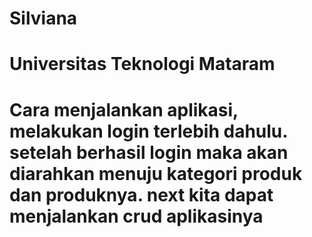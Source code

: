 # Silviana
# Universitas Teknologi Mataram
# Cara menjalankan aplikasi, melakukan login terlebih dahulu. setelah berhasil login maka akan diarahkan menuju kategori produk dan produknya. next kita dapat menjalankan crud aplikasinya
